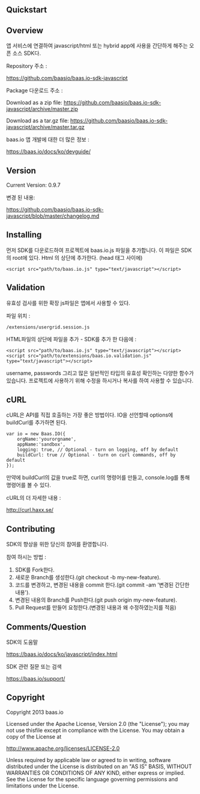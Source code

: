 ## Quickstart

## Overview

앱 서비스에 연결하여 javascript/html 또는 hybrid app에 사용을 간단하게 해주는 오픈 소스 SDK다.

Repository 주소 :

https://github.com/baasio/baas.io-sdk-javascript

Package 다운로드 주소 :

Download as a zip file: https://github.com/baasio/baas.io-sdk-javascript/archive/master.zip

Download as a tar.gz file: https://github.com/baasio/baas.io-sdk-javascript/archive/master.tar.gz

baas.io 앱 개발에 대한 더 많은 정보 :

https://baas.io/docs/ko/devguide/

## Version

Current Version: 0.9.7

변경 된 내용:

https://github.com/baasio/baas.io-sdk-javascript/blob/master/changelog.md

## Installing

먼저 SDK를 다운로드하여 프로젝트에 baas.io.js 파일을 추가합니다. 이 파일은 SDK의 root에 있다. Html 의 상단에 추가한다. (head 태그 사이에)

```
<script src="path/to/baas.io.js" type="text/javascript"></script>
```

## Validation

유효성 검사를 위한 확장 js파일은 앱에서 사용할 수 있다.

파일 위치 :

```
/extensions/usergrid.session.js
```

HTML파일의 상단에 파일을 추가 - SDK를 추가 한 다음에 :

```
<script src="path/to/baas.io.js" type="text/javascript"></script>
<script src="path/to/extensions/baas.io.validation.js" type="text/javascript"></script>
```

username, passwords 그리고 많은 일반적인 타입의 유효성 확인하는 다양한 함수가 있습니다. 프로젝트에 사용하기 위해 수정을 하시거나 복사를 하여 사용할 수 있습니다.

## cURL

cURL은 API를 직접 호출하는 가장 좋은 방법이다. IO을 선언할때 options에 buildCurl를 추가하면 된다.

```
var io = new Baas.IO({
    orgName:'yourorgname',
    appName:'sandbox',
    logging: true, // Optional - turn on logging, off by default
    buildCurl: true // Optional - turn on curl commands, off by default
});
```
만약에 buildCurl의 값을 true로 하면, curl의 명령어를 만들고, console.log를 통해 명령어를 볼 수 있다.

cURL의 더 자세한 내용 :

http://curl.haxx.se/

## Contributing

SDK의 향상을 위한 당신의 참여를 환영합니다.

참여 하시는 방법 :

1. SDK를 Fork한다.
2. 새로운 Branch를 생성한다.(git checkout -b my-new-feature).
3. 코드를 변경하고, 변경된 내용을 commit 한다.(git commit -am '변경된 간단한 내용').
4. 변경된 내용의 Branch를 Push한다.(git push origin my-new-feature).
5. Pull Request를 만들어 요청한다.(변경된 내용과 왜 수정하였는지를 적음)

## Comments/Question

SDK의 도움말

https://baas.io/docs/ko/javascript/index.html

SDK 관련 질문 또는 검색

https://baas.io/support/

## Copyright

Copyright 2013 baas.io

Licensed under the Apache License, Version 2.0 (the "License"); you may not use thisfile except in compliance with the License. You may obtain a copy of the License at

http://www.apache.org/licenses/LICENSE-2.0

Unless required by applicable law or agreed to in writing, software distributed under the License is distributed on an "AS IS" BASIS, WITHOUT WARRANTIES OR CONDITIONS OF ANY KIND, either express or implied. See the License for the specific language governing permissions and limitations under the License.
